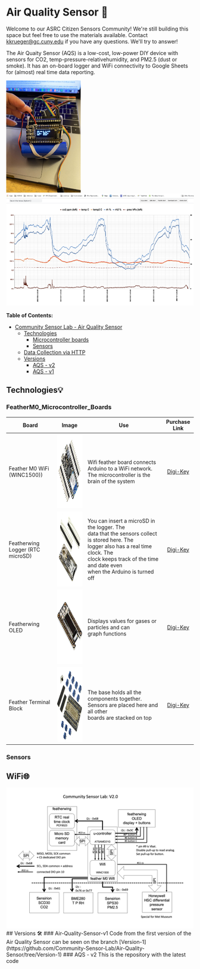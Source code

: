 # Air Quality Sensor 🌱 

 Welcome to our ASRC Citizen Sensors Community! We're still building this space but feel free to use the materials available. Contact [kkrueger@gc.cuny.edu](mailto:kkrueger@gc.cuny.edu) if you have any questions. We'll try to answer!
 
 The Air Quaity Sensor (AQS) is a low-cost, low-power DIY device with sensors for CO2, temp-pressure-relativehumidity, and PM2.5 (dust or smoke). It has an on-board logger and WiFi connectivity to Google Sheets for (almost) real time data reporting. 

<img src="images/air-qaulity-sensor-V2.jpeg" width="200" height = "300">      <img src="images/WIFI LOGGER CSL-AQS-V2.0.png" width="600" height = "300"> 

**Table of Contents:**

   * [Community Sensor Lab - Air Quality Sensor](#floodsense-project-sensor-experiments)
      * [Technologies](#featherM0_Microcontroller_Boards)
         * [Microcontroller boards](#featherM0_Microcontroller_Boards)
         * [Sensors](#sensors)
      * [Data Collection via HTTP](#experiment-reports)
      * [Versions ](#versions-)
        * [AQS - v2](#air-quality-sensor-v2)
        * [AQS - v1](#air-quality-sensor-v1)

## Technologies💡
### FeatherM0_Microcontroller_Boards

| Board | Image | Use | Purchase Link |
|----------------|-------------------------------|----------|:--------------------------:|
|Feather M0 WiFi (WINC1500))| <img src="images/Feather-M0-WiFi.jpeg" width="200" height = "200" >  |Wifi feather board connects Arduino to a WiFi network. The microcontroller is the brain of the system     |[Digi-Key](https://www.digikey.com/en/products/detail/adafruit-industries-llc/3010/5848448)
|Featherwing Logger (RTC microSD)| <img src="images/Featherwing-Logger.jpeg" width="200" height = "200" >    |You can insert a microSD in the logger. The<br>data that the sensors collect is stored here. The <br>logger also has a real time clock. The <br>clock keeps track of the time and date even <br> when the Arduino is turned off|[Digi-Key](https://www.digikey.com/en/products/detail/adafruit-industries-llc/2922/5885911?s=N4IgTCBcDaIIIBE4BkDyBxdBRASgAgDEs4AVACVwHUBJAOXTwFo8cSBhPAajwGUEQAugF8gA)
|Featherwing OLED  | <img src="images/Featherwing-OLED.jpeg" width="200" height = "200" >|Displays values for gases or particles and can<br>graph functions|[Digi-Key](https://www.digikey.com/en/products/detail/adafruit-industries-llc/2900/5810890)
|Feather Terminal Block | <img src="images/Feather-Terminal-Block.jpeg" width="200" height = "200" >|The base holds all the components together. <br>Sensors are placed here and all other<br>boards are stacked on top|[Digi-Key](https://www.digikey.com/en/products/detail/adafruit-industries-llc/2926/5959339?s=N4IgTCBcDaIGYFMCGAXAFggTgdwJYDsBzAAhSwFsCkAbYgI2oHsBjAaxAF0BfIA)

### Sensors
## WiFi🌐          
<img src="images/Comm Sensor Lab V2.0 diagram.png"> 
## Versions 🛠
### Air-Quality-Sensor-v1
Code from the first version of the Air Quality Sensor can be seen on the branch [Version-1](https://github.com/Community-Sensor-Lab/Air-Quality-Sensor/tree/Version-1)
### AQS - v2
This is the repository with the latest code
